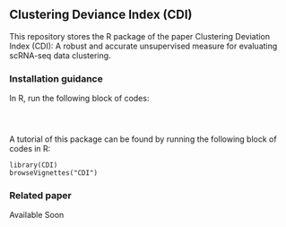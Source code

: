 ## Clustering Deviance Index (CDI)

This repository stores the R package of the paper Clustering Deviation Index (CDI): A robust and accurate unsupervised measure for evaluating scRNA-seq data clustering. 

### Installation guidance

In R, run the following block of codes:

```



```

A tutorial of this package can be found by running the following block of codes in R:

```
library(CDI)
browseVignettes("CDI")
```
### Related paper
Available Soon

